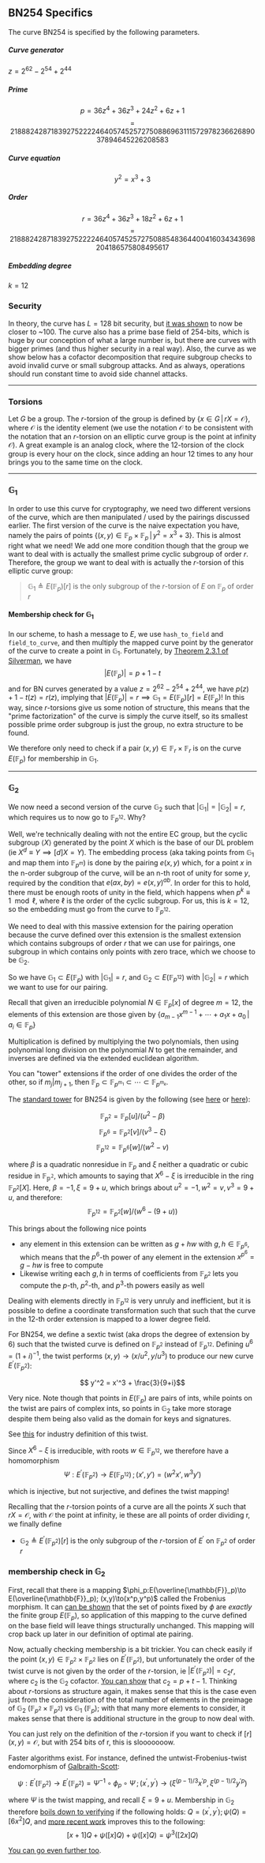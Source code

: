 ## BN254 Specifics

The curve BN254 is specified by the following parameters.

##### Curve generator

$z = 2^{62} - 2^{54} + 2^{44}$

##### Prime

$$
p = 36z^4 + 36z^3 + 24z^2 + 6z + 1$$
$$=21888242871839275222246405745257275088696311157297823662689037894645226208583$$


##### Curve equation

$$y^2 = x^3 + 3$$

##### Order

$$r = 36z^4 + 36z^3 + 18z^2 + 6z + 1$$
$$=21888242871839275222246405745257275088548364400416034343698204186575808495617$$

##### Embedding degree 

$k=12$

### Security

In theory, the curve has $L=128$ bit security, but [it was shown](https://eprint.iacr.org/2015/1027.pdf) to now be closer to ~100. The curve also has a prime base field of 254-bits, which is huge by our conception of what a large number is, but there are curves with bigger primes (and thus higher security in a real way). Also, the curve as we show below has a cofactor decomposition that require subgroup checks to avoid invalid curve or small subgroup attacks. And as always, operations should run constant time to avoid side channel attacks.

---

### Torsions

Let $G$ be a group. The $r$-torsion of the group is defined by $\{x\in G\,|\, rX=\mathcal{O}\}$, where $\mathcal{O}$ is the identity element (we use the notation $\mathcal{O}$ to be consistent with the notation that an $r$-torsion on an elliptic curve group is the point at infinity $\mathcal{O}$). A great example is an analog clock, where the 12-torsion of the clock group is every hour on the clock, since adding an hour 12 times to any hour brings you to the same time on the clock.

---

### $\mathbb{G}_1$

In order to use this curve for cryptography, we need two different versions of the curve, which are then manipulated / used by the pairings discussed earlier. The first version of the curve is the naive expectation you have, namely the pairs of points $\{(x,y)\in\mathbb{F}_p\times\mathbb{F}_p\,|\, y^2=x^3+3\}$. This is almost right what we need! We add one more condition though that the group we want to deal with is actually the smallest prime cyclic subgroup of order $r$. Therefore, the group we want to deal with is actually the $r$-torsion of this elliptic curve group:

> $\mathbb{G}_1\triangleq E(\mathbb{F}_p)[r]$ is the only subgroup of the $r$-torsion of $E$ on $\mathbb{F}_p$ of order $r$

#### Membership check for $\mathbb{G}_1$

In our scheme, to hash a message to $E$, we use `hash_to_field` and `field_to_curve`, and then multiply the mapped curve point by the generator of the curve to create a point in $\mathbb{G}_1$. Fortunately, by [Theorem 2.3.1 of Silverman](https://link.springer.com/book/10.1007/978-0-387-09494-6), we have 
$$ |E(\mathbb{F}_p)|=p+1-t$$
and for BN curves generated by a value $z=2^{62}-2^{54}+2^{44}$, we have $p(z)+1-t(z)=r(z)$, implying that $|E(\mathbb{F}_p)|=r\implies \mathbb{G}_1 = E(\mathbb{F}_p)[r]=E(\mathbb{F}_p)$! In this way, since $r$-torsions give us some notion of structure, this means that the "prime factorization" of the curve is simply the curve itself, so its smallest possible prime order subgroup is just the group, no extra structure to be found.

We therefore only need to check if a pair $(x,y)\in\mathbb{F}_r\times\mathbb{F}_r$ is on the curve $E(\mathbb{F}_p)$ for membership in $\mathbb{G}_1$. 

---

<!-- #region -->
### $\mathbb{G}_2$

We now need a second version of the curve $\mathbb{G}_2$ such that $|\mathbb{G}_1|=|\mathbb{G}_2|=r$, which requires us to now go to $\mathbb{F}_{p^{12}}$. Why?

Well, we're technically dealing with not the entire EC group, but the cyclic subgroup $\langle X\rangle$ generated by the point $X$ which is the base of our DL problem (ie $X^d\equiv Y\implies [d]X = Y$). The embedding process (aka taking points from $\mathbb{G}_1$ and map them into $\mathbb{F}_{p^m}$) is done by the pairing $e(x, y)$ which, for a point $x$ in the n-order subgroup of the curve, will be an n-th root of unity for some $y$, required by the condition that $e(ax, by)=e(x,y)^{ab}$. In order for this to hold, there must be enough roots of unity in the field, which happens when $p^k\equiv 1\mod \ell$, where $\ell$ is the order of the cyclic subgroup. For us, this is $k=12$, so the embedding must go from the curve to $\mathbb{F}_{p^{12}}$. 

We need to deal with this massive extension for the pairing operation because the curve defined over this extension is the smallest extension which contains subgroups of order $r$ that we can use for pairings, one subgroup in which contains only points with zero trace, which we choose to be $\mathbb{G}_2$.

So we have $\mathbb{G}_1\subset E(\mathbb{F}_p)$ with $|\mathbb{G}_1|=r$, and $\mathbb{G}_2\subset E(\mathbb{F}_{p^{12}})$ with $|\mathbb{G}_2|=r$ which we want to use for our pairing.

Recall that given an irreducible polynomial $N \in \mathbb{F}_p[x]$ of degree $m=12$, the elements of this extension are those given by $\{a_{m-1}x^{m-1}+\cdots+a_1x+a_0 \,|\, a_i\in \mathbb{F}_p\}$

Multiplication is defined by multiplying the two polynomials, then using polynomial long division on the polynomial $N$ to get the remainder, and inverses are defined via the extended euclidean algorithm. 

You can "tower" extensions if the order of one divides the order of the other, so if $m_j | m_{j+1}$, then $\mathbb{F}_p \subset \mathbb{F}_{p^{m_1}}\subset\cdots\subset \mathbb{F}_{p^{m_k}}$.

The [standard tower](https://eprint.iacr.org/2010/354.pdf) for BN254 is given by the following (see [here](https://github.com/ethereum/py_pairing/blob/master/py_ecc/bn128/bn128_field_elements.py) or [here](https://github.com/arkworks-rs/algebra/tree/master/curves/bn254/src/fields)):

$$\mathbb{F}_{p^2}=\mathbb{F}_{p}[u]/(u^2-\beta)$$
$$\mathbb{F}_{p^6}=\mathbb{F}_{p^2}[v]/(v^3-\xi)$$
$$\mathbb{F}_{p^{12}}=\mathbb{F}_{p^6}[w]/(w^2-v)$$

where $\beta$ is a quadratic nonresidue in $\mathbb{F}_p$ and $\xi$ neither a quadratic or cubic residue in $\mathbb{F_{p^2}}$, which amounts to saying that $X^6-\xi$ is irreducible in the ring $\mathbb{F}_{p^2}[X]$. Here, $\beta=-1,\xi=9+u$, which brings about $u^2=-1, w^2=v, v^3=9+u$, and therefore:
$$\mathbb{F}_{p^{12}} = \mathbb{F}_{p^2}[w]/(w^6-(9+u))$$

This brings about the following nice points
- any element in this extension can be written as $g+hw$ with $g,h\in\mathbb{F}_{p^6}$, which means that the $p^6$-th power of any element in the extension $x^{p^6}=g-hw$ is free to compute
- Likewise writing each $g,h$ in terms of coefficients from $\mathbb{F}_{p^2}$ lets you compute the $p$-th, $p^2$-th, and $p^3$-th powers easily as well


Dealing with elements directly in $\mathbb{F}_{p^{12}}$ is very unruly and inefficient, but it is possible to define a coordinate transformation such that such that the curve in the 12-th order extension is mapped to a lower degree field. 

For BN254, we define a sextic twist (aka drops the degree of extension by 6) such that the twisted curve is defined on $\mathbb{F}_{p^2}$ instead of $\mathbb{F}_{p^{12}}$. Defining $u^6=(1+i)^{-1}$, the twist performs $(x,y)\to(x/u^2,y/u^3)$ to produce our new curve $E^\prime(\mathbb{F}_{p^2})$:

$$ y'^2 = x'^3 + \frac{3}{9+i}$$

Very nice. Note though that points in $E(\mathbb{F}_p)$ are pairs of ints, while points on the twist are pairs of complex ints, so points in $\mathbb{G}_2$ take more storage despite them being also valid as the domain for keys and signatures.

See [this](https://eips.ethereum.org/EIPS/eip-197) for industry definition of this twist.

Since $X^6-\xi$ is irreducible, with roots $w\in\mathbb{F}_{p^{12}}$, we therefore have a homomorphism
$$\Psi:E^\prime(\mathbb{F}_{p^2})\to E(\mathbb{F}_{p^{12}})\,;\,(x',y') = (w^2x', w^3y')$$

which is injective, but not surjective, and defines the twist mapping!

Recalling that the $r$-torsion points of a curve are all the points $X$ such that $rX=\mathcal{O}$, with $\mathcal{O}$ the point at infinity, ie these are all points of order dividing r, we finally define

- $\mathbb{G}_2\triangleq E^\prime(\mathbb{F}_{p^2})[r]$ is the only subgroup of the $r$-torsion of $E^\prime$ on $\mathbb{F}_{p^2}$ of order $r$

### membership check in $\mathbb{G}_2$

First, recall that there is a mapping $\phi_p:E(\overline{\mathbb{F}}_p)\to E(\overline{\mathbb{F}}_p); (x,y)\to(x^p,y^p)$ called the Frobenius morphism. It can [can be shown](https://link.springer.com/book/10.1007/978-0-387-09494-6) that the set of points fixed by $\phi$ are *exactly* the finite group $E(\mathbb{F}_p)$, so application of this mapping to the curve defined on the base field will leave things structurally unchanged. This mapping will crop back up later in our definition of optimal ate pairing.

Now, actually checking membership is a bit trickier. You can check easily if the point $(x,y)\in\mathbb{F}_{p^2}\times\mathbb{F}_{p^2}$ lies on $E^\prime(\mathbb{F}_{p^2})$, but unfortunately the order of the twist curve is not given by the order of the $r$-torsion, ie $|E^\prime(\mathbb{F}_{p^2})|=c_2r$, where $c_2$ is the $\mathbb{G}_2$ cofactor. [You can show](https://hackmd.io/@jpw/bn254#mathbb-G_2-order) that $c_2=p+t-1$. Thinking about $r$-torsions as structure again, it makes sense that this is the case even just from the consideration of the total number of elements in the preimage of $\mathbb{G}_2$ ($\mathbb{F}_{p^2}\times\mathbb{F}_{p^2}$) vs $\mathbb{G}_1$ ($\mathbb{F}_p$); with that many more elements to consider, it makes sense that there is additional structure in the group to now deal with. 

You can just rely on the definition of the $r$-torsion if you want to check if $[r](x,y)=\mathcal{O}$, but with 254 bits of r, this is slooooooow.

Faster algorithms exist. For instance, defined the untwist-Frobenius-twist endomorphism of [Galbraith-Scott](https://eprint.iacr.org/2008/117.pdf):

$$\psi:E^\prime(\mathbb{F}_{p^2})\to E^\prime(\mathbb{F}_{p^2}) = \Psi^{-1}\circ\phi_p\circ \Psi\,;\, (x^\prime, y^\prime)\to (\xi^{(p-1)/3}x^{\prime p}, \xi^{(p-1)/2}y^{\prime p})$$

where $\Psi$ is the twist mapping, and recall $\xi=9+u$. Membership in $\mathbb{G}_2$ therefore [boils down to verifying](https://eprint.iacr.org/2022/352.pdf) if the following holds: $Q=(x^\prime, y^\prime); \psi(Q)=[6x^2]Q$, and [more recent work](https://eprint.iacr.org/2022/348.pdf) improves this to the following:
$$[x+1]Q + \psi([x]Q) + \psi([x]Q) = \psi^3([2x]Q)$$

[You can go even further too](https://eprint.iacr.org/2022/352.pdf).
<!-- #endregion -->
